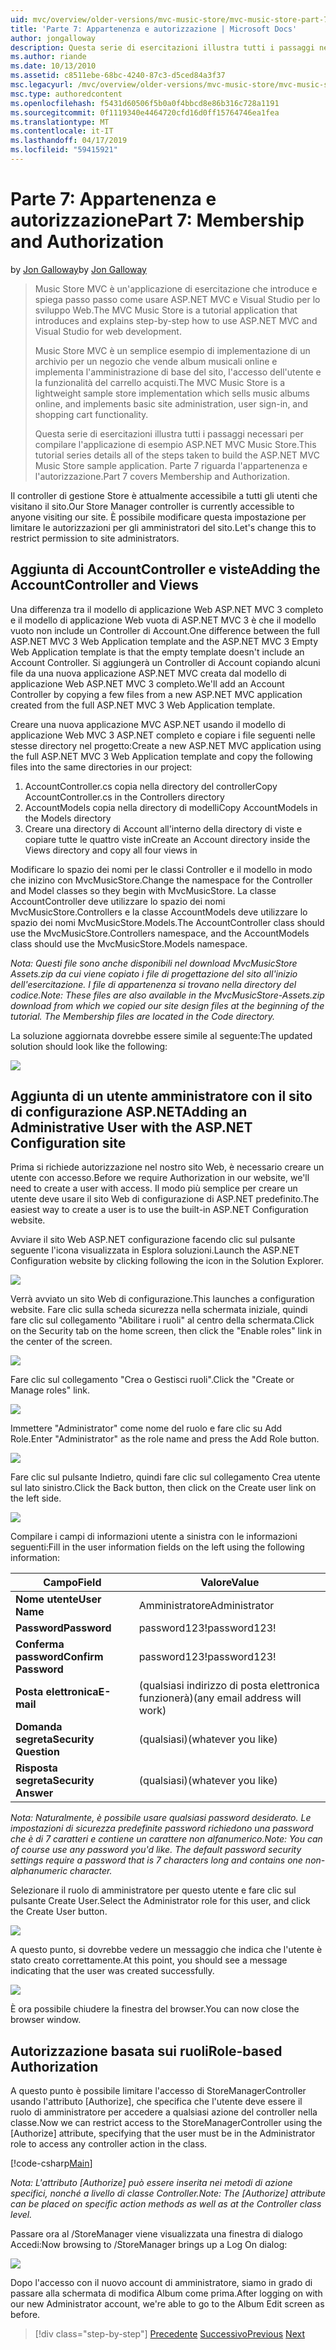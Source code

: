 ```yaml
---
uid: mvc/overview/older-versions/mvc-music-store/mvc-music-store-part-7
title: 'Parte 7: Appartenenza e autorizzazione | Microsoft Docs'
author: jongalloway
description: Questa serie di esercitazioni illustra tutti i passaggi necessari per compilare l'applicazione di esempio ASP.NET MVC Music Store. Parte 7 riguarda l'appartenenza e l'autorizzazione.
ms.author: riande
ms.date: 10/13/2010
ms.assetid: c8511ebe-68bc-4240-87c3-d5ced84a3f37
msc.legacyurl: /mvc/overview/older-versions/mvc-music-store/mvc-music-store-part-7
msc.type: authoredcontent
ms.openlocfilehash: f5431d60506f5b0a0f4bbcd8e86b316c728a1191
ms.sourcegitcommit: 0f1119340e4464720cfd16d0ff15764746ea1fea
ms.translationtype: MT
ms.contentlocale: it-IT
ms.lasthandoff: 04/17/2019
ms.locfileid: "59415921"
---
```

# <a name="part-7-membership-and-authorization"></a><span data-ttu-id="765c2-104">Parte 7: Appartenenza e autorizzazione</span><span class="sxs-lookup"><span data-stu-id="765c2-104">Part 7: Membership and Authorization</span></span>

<span data-ttu-id="765c2-105">by [Jon Galloway](https://github.com/jongalloway)</span><span class="sxs-lookup"><span data-stu-id="765c2-105">by [Jon Galloway](https://github.com/jongalloway)</span></span>

> <span data-ttu-id="765c2-106">Music Store MVC è un'applicazione di esercitazione che introduce e spiega passo passo come usare ASP.NET MVC e Visual Studio per lo sviluppo Web.</span><span class="sxs-lookup"><span data-stu-id="765c2-106">The MVC Music Store is a tutorial application that introduces and explains step-by-step how to use ASP.NET MVC and Visual Studio for web development.</span></span>  
>   
> <span data-ttu-id="765c2-107">Music Store MVC è un semplice esempio di implementazione di un archivio per un negozio che vende album musicali online e implementa l'amministrazione di base del sito, l'accesso dell'utente e la funzionalità del carrello acquisti.</span><span class="sxs-lookup"><span data-stu-id="765c2-107">The MVC Music Store is a lightweight sample store implementation which sells music albums online, and implements basic site administration, user sign-in, and shopping cart functionality.</span></span>  
>   
> <span data-ttu-id="765c2-108">Questa serie di esercitazioni illustra tutti i passaggi necessari per compilare l'applicazione di esempio ASP.NET MVC Music Store.</span><span class="sxs-lookup"><span data-stu-id="765c2-108">This tutorial series details all of the steps taken to build the ASP.NET MVC Music Store sample application.</span></span> <span data-ttu-id="765c2-109">Parte 7 riguarda l'appartenenza e l'autorizzazione.</span><span class="sxs-lookup"><span data-stu-id="765c2-109">Part 7 covers Membership and Authorization.</span></span>


<span data-ttu-id="765c2-110">Il controller di gestione Store è attualmente accessibile a tutti gli utenti che visitano il sito.</span><span class="sxs-lookup"><span data-stu-id="765c2-110">Our Store Manager controller is currently accessible to anyone visiting our site.</span></span> <span data-ttu-id="765c2-111">È possibile modificare questa impostazione per limitare le autorizzazioni per gli amministratori del sito.</span><span class="sxs-lookup"><span data-stu-id="765c2-111">Let's change this to restrict permission to site administrators.</span></span>

## <a name="adding-the-accountcontroller-and-views"></a><span data-ttu-id="765c2-112">Aggiunta di AccountController e viste</span><span class="sxs-lookup"><span data-stu-id="765c2-112">Adding the AccountController and Views</span></span>

<span data-ttu-id="765c2-113">Una differenza tra il modello di applicazione Web ASP.NET MVC 3 completo e il modello di applicazione Web vuota di ASP.NET MVC 3 è che il modello vuoto non include un Controller di Account.</span><span class="sxs-lookup"><span data-stu-id="765c2-113">One difference between the full ASP.NET MVC 3 Web Application template and the ASP.NET MVC 3 Empty Web Application template is that the empty template doesn't include an Account Controller.</span></span> <span data-ttu-id="765c2-114">Si aggiungerà un Controller di Account copiando alcuni file da una nuova applicazione ASP.NET MVC creata dal modello di applicazione Web ASP.NET MVC 3 completo.</span><span class="sxs-lookup"><span data-stu-id="765c2-114">We'll add an Account Controller by copying a few files from a new ASP.NET MVC application created from the full ASP.NET MVC 3 Web Application template.</span></span>

<span data-ttu-id="765c2-115">Creare una nuova applicazione MVC ASP.NET usando il modello di applicazione Web MVC 3 ASP.NET completo e copiare i file seguenti nelle stesse directory nel progetto:</span><span class="sxs-lookup"><span data-stu-id="765c2-115">Create a new ASP.NET MVC application using the full ASP.NET MVC 3 Web Application template and copy the following files into the same directories in our project:</span></span>

1. <span data-ttu-id="765c2-116">AccountController.cs copia nella directory del controller</span><span class="sxs-lookup"><span data-stu-id="765c2-116">Copy AccountController.cs in the Controllers directory</span></span>
2. <span data-ttu-id="765c2-117">AccountModels copia nella directory di modelli</span><span class="sxs-lookup"><span data-stu-id="765c2-117">Copy AccountModels in the Models directory</span></span>
3. <span data-ttu-id="765c2-118">Creare una directory di Account all'interno della directory di viste e copiare tutte le quattro viste in</span><span class="sxs-lookup"><span data-stu-id="765c2-118">Create an Account directory inside the Views directory and copy all four views in</span></span>

<span data-ttu-id="765c2-119">Modificare lo spazio dei nomi per le classi Controller e il modello in modo che inizino con MvcMusicStore.</span><span class="sxs-lookup"><span data-stu-id="765c2-119">Change the namespace for the Controller and Model classes so they begin with MvcMusicStore.</span></span> <span data-ttu-id="765c2-120">La classe AccountController deve utilizzare lo spazio dei nomi MvcMusicStore.Controllers e la classe AccountModels deve utilizzare lo spazio dei nomi MvcMusicStore.Models.</span><span class="sxs-lookup"><span data-stu-id="765c2-120">The AccountController class should use the MvcMusicStore.Controllers namespace, and the AccountModels class should use the MvcMusicStore.Models namespace.</span></span>

<span data-ttu-id="765c2-121">*Nota: Questi file sono anche disponibili nel download MvcMusicStore Assets.zip da cui viene copiato i file di progettazione del sito all'inizio dell'esercitazione. I file di appartenenza si trovano nella directory del codice.*</span><span class="sxs-lookup"><span data-stu-id="765c2-121">*Note: These files are also available in the MvcMusicStore-Assets.zip download from which we copied our site design files at the beginning of the tutorial. The Membership files are located in the Code directory.*</span></span>

<span data-ttu-id="765c2-122">La soluzione aggiornata dovrebbe essere simile al seguente:</span><span class="sxs-lookup"><span data-stu-id="765c2-122">The updated solution should look like the following:</span></span>

![](mvc-music-store-part-7/_static/image1.png)

## <a name="adding-an-administrative-user-with-the-aspnet-configuration-site"></a><span data-ttu-id="765c2-123">Aggiunta di un utente amministratore con il sito di configurazione ASP.NET</span><span class="sxs-lookup"><span data-stu-id="765c2-123">Adding an Administrative User with the ASP.NET Configuration site</span></span>

<span data-ttu-id="765c2-124">Prima si richiede autorizzazione nel nostro sito Web, è necessario creare un utente con accesso.</span><span class="sxs-lookup"><span data-stu-id="765c2-124">Before we require Authorization in our website, we'll need to create a user with access.</span></span> <span data-ttu-id="765c2-125">Il modo più semplice per creare un utente deve usare il sito Web di configurazione di ASP.NET predefinito.</span><span class="sxs-lookup"><span data-stu-id="765c2-125">The easiest way to create a user is to use the built-in ASP.NET Configuration website.</span></span>

<span data-ttu-id="765c2-126">Avviare il sito Web ASP.NET configurazione facendo clic sul pulsante seguente l'icona visualizzata in Esplora soluzioni.</span><span class="sxs-lookup"><span data-stu-id="765c2-126">Launch the ASP.NET Configuration website by clicking following the icon in the Solution Explorer.</span></span>

![](mvc-music-store-part-7/_static/image2.png)

<span data-ttu-id="765c2-127">Verrà avviato un sito Web di configurazione.</span><span class="sxs-lookup"><span data-stu-id="765c2-127">This launches a configuration website.</span></span> <span data-ttu-id="765c2-128">Fare clic sulla scheda sicurezza nella schermata iniziale, quindi fare clic sul collegamento "Abilitare i ruoli" al centro della schermata.</span><span class="sxs-lookup"><span data-stu-id="765c2-128">Click on the Security tab on the home screen, then click the "Enable roles" link in the center of the screen.</span></span>

![](mvc-music-store-part-7/_static/image3.png)

<span data-ttu-id="765c2-129">Fare clic sul collegamento "Crea o Gestisci ruoli".</span><span class="sxs-lookup"><span data-stu-id="765c2-129">Click the "Create or Manage roles" link.</span></span>

![](mvc-music-store-part-7/_static/image4.png)

<span data-ttu-id="765c2-130">Immettere "Administrator" come nome del ruolo e fare clic su Add Role.</span><span class="sxs-lookup"><span data-stu-id="765c2-130">Enter "Administrator" as the role name and press the Add Role button.</span></span>

![](mvc-music-store-part-7/_static/image5.png)

<span data-ttu-id="765c2-131">Fare clic sul pulsante Indietro, quindi fare clic sul collegamento Crea utente sul lato sinistro.</span><span class="sxs-lookup"><span data-stu-id="765c2-131">Click the Back button, then click on the Create user link on the left side.</span></span>

![](mvc-music-store-part-7/_static/image6.png)

<span data-ttu-id="765c2-132">Compilare i campi di informazioni utente a sinistra con le informazioni seguenti:</span><span class="sxs-lookup"><span data-stu-id="765c2-132">Fill in the user information fields on the left using the following information:</span></span>

| <span data-ttu-id="765c2-133">**Campo**</span><span class="sxs-lookup"><span data-stu-id="765c2-133">**Field**</span></span> | <span data-ttu-id="765c2-134">**Valore**</span><span class="sxs-lookup"><span data-stu-id="765c2-134">**Value**</span></span> |
| --- | --- |
| <span data-ttu-id="765c2-135">**Nome utente**</span><span class="sxs-lookup"><span data-stu-id="765c2-135">**User Name**</span></span> | <span data-ttu-id="765c2-136">Amministratore</span><span class="sxs-lookup"><span data-stu-id="765c2-136">Administrator</span></span> |
| <span data-ttu-id="765c2-137">**Password**</span><span class="sxs-lookup"><span data-stu-id="765c2-137">**Password**</span></span> | <span data-ttu-id="765c2-138">password123!</span><span class="sxs-lookup"><span data-stu-id="765c2-138">password123!</span></span> |
| <span data-ttu-id="765c2-139">**Conferma password**</span><span class="sxs-lookup"><span data-stu-id="765c2-139">**Confirm Password**</span></span> | <span data-ttu-id="765c2-140">password123!</span><span class="sxs-lookup"><span data-stu-id="765c2-140">password123!</span></span> |
| <span data-ttu-id="765c2-141">**Posta elettronica**</span><span class="sxs-lookup"><span data-stu-id="765c2-141">**E-mail**</span></span> | <span data-ttu-id="765c2-142">(qualsiasi indirizzo di posta elettronica funzionerà)</span><span class="sxs-lookup"><span data-stu-id="765c2-142">(any email address will work)</span></span> |
| <span data-ttu-id="765c2-143">**Domanda segreta**</span><span class="sxs-lookup"><span data-stu-id="765c2-143">**Security Question**</span></span> | <span data-ttu-id="765c2-144">(qualsiasi)</span><span class="sxs-lookup"><span data-stu-id="765c2-144">(whatever you like)</span></span> |
| <span data-ttu-id="765c2-145">**Risposta segreta**</span><span class="sxs-lookup"><span data-stu-id="765c2-145">**Security Answer**</span></span> | <span data-ttu-id="765c2-146">(qualsiasi)</span><span class="sxs-lookup"><span data-stu-id="765c2-146">(whatever you like)</span></span> |

<span data-ttu-id="765c2-147">*Nota: Naturalmente, è possibile usare qualsiasi password desiderato. Le impostazioni di sicurezza predefinite password richiedono una password che è di 7 caratteri e contiene un carattere non alfanumerico.*</span><span class="sxs-lookup"><span data-stu-id="765c2-147">*Note: You can of course use any password you'd like. The default password security settings require a password that is 7 characters long and contains one non-alphanumeric character.*</span></span>

<span data-ttu-id="765c2-148">Selezionare il ruolo di amministratore per questo utente e fare clic sul pulsante Create User.</span><span class="sxs-lookup"><span data-stu-id="765c2-148">Select the Administrator role for this user, and click the Create User button.</span></span>

![](mvc-music-store-part-7/_static/image7.png)

<span data-ttu-id="765c2-149">A questo punto, si dovrebbe vedere un messaggio che indica che l'utente è stato creato correttamente.</span><span class="sxs-lookup"><span data-stu-id="765c2-149">At this point, you should see a message indicating that the user was created successfully.</span></span>

![](mvc-music-store-part-7/_static/image8.png)

<span data-ttu-id="765c2-150">È ora possibile chiudere la finestra del browser.</span><span class="sxs-lookup"><span data-stu-id="765c2-150">You can now close the browser window.</span></span>

## <a name="role-based-authorization"></a><span data-ttu-id="765c2-151">Autorizzazione basata sui ruoli</span><span class="sxs-lookup"><span data-stu-id="765c2-151">Role-based Authorization</span></span>

<span data-ttu-id="765c2-152">A questo punto è possibile limitare l'accesso di StoreManagerController usando l'attributo [Authorize], che specifica che l'utente deve essere il ruolo di amministratore per accedere a qualsiasi azione del controller nella classe.</span><span class="sxs-lookup"><span data-stu-id="765c2-152">Now we can restrict access to the StoreManagerController using the [Authorize] attribute, specifying that the user must be in the Administrator role to access any controller action in the class.</span></span>

[!code-csharp[Main](mvc-music-store-part-7/samples/sample1.cs)]

<span data-ttu-id="765c2-153">*Nota: L'attributo [Authorize] può essere inserita nei metodi di azione specifici, nonché a livello di classe Controller.*</span><span class="sxs-lookup"><span data-stu-id="765c2-153">*Note: The [Authorize] attribute can be placed on specific action methods as well as at the Controller class level.*</span></span>

<span data-ttu-id="765c2-154">Passare ora al /StoreManager viene visualizzata una finestra di dialogo Accedi:</span><span class="sxs-lookup"><span data-stu-id="765c2-154">Now browsing to /StoreManager brings up a Log On dialog:</span></span>

![](mvc-music-store-part-7/_static/image9.png)

<span data-ttu-id="765c2-155">Dopo l'accesso con il nuovo account di amministratore, siamo in grado di passare alla schermata di modifica Album come prima.</span><span class="sxs-lookup"><span data-stu-id="765c2-155">After logging on with our new Administrator account, we're able to go to the Album Edit screen as before.</span></span>

> [!div class="step-by-step"]
> <span data-ttu-id="765c2-156">[Precedente](mvc-music-store-part-6.md)
> [Successivo](mvc-music-store-part-8.md)</span><span class="sxs-lookup"><span data-stu-id="765c2-156">[Previous](mvc-music-store-part-6.md)
[Next](mvc-music-store-part-8.md)</span></span>
